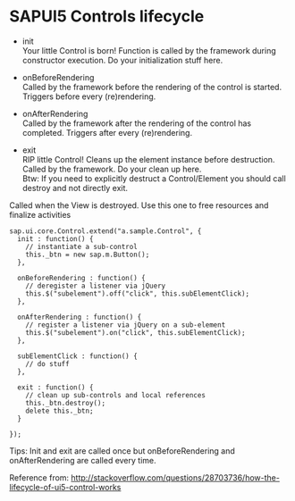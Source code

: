 # SAPUI5 Controls lifecycle

* init      
Your little Control is born! Function is called by the framework during constructor execution. Do your initialization stuff here.

* onBeforeRendering   
Called by the framework before the rendering of the control is started. Triggers before every (re)rendering.

* onAfterRendering   
Called by the framework after the rendering of the control has completed. Triggers after every (re)rendering.

* exit    
RIP little Control! Cleans up the element instance before destruction. Called by the framework. Do your clean up here.   
Btw: If you need to explicitly destruct a Control/Element you should call destroy and not directly exit. 

Called when the View is destroyed. Use this one to free resources and finalize activities


```javasccript
sap.ui.core.Control.extend("a.sample.Control", {
  init : function() {
    // instantiate a sub-control
    this._btn = new sap.m.Button(); 
  },

  onBeforeRendering : function() {
    // deregister a listener via jQuery
    this.$("subelement").off("click", this.subElementClick);
  },

  onAfterRendering : function() {
    // register a listener via jQuery on a sub-element
    this.$("subelement").on("click", this.subElementClick);
  },

  subElementClick : function() {
    // do stuff
  },

  exit : function() {
    // clean up sub-controls and local references
    this._btn.destroy();
    delete this._btn;
  }

});
```
Tips: 
Init and exit are called once but onBeforeRendering and onAfterRendering are called every time.


Reference from: http://stackoverflow.com/questions/28703736/how-the-lifecycle-of-ui5-control-works
